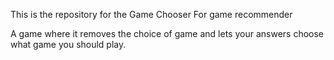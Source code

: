 This is the repository for the Game Chooser For game recommender

A game where it removes the choice of game and lets your answers choose what game you should play.
